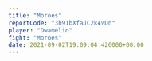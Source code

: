 ```yaml
---
title: "Moroes"
reportCode: "3h91bXfaJC2k4vDn"
player: "Dwamélio"
fight: "Moroes"
date: 2021-09-02T19:09:04.426000+00:00
---
```


